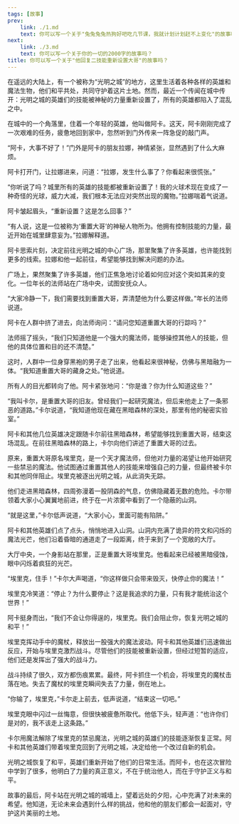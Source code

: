 ```yaml
---
tags: [故事]
prev: 
    link: ./1.md
    text: 你可以写一个关于"兔兔兔兔热狗好吧吃几节课，我就计划计划赶不上变化"的故事吗？
next: 
    link: ./3.md
    text: 你可以写一个关于你的一切的2000字的故事吗？
title: 你可以写一个关于"他回复二技能重新设置大哥"的故事吗？
---
```




在遥远的大陆上，有一个被称为“光明之城”的地方，这里生活着各种各样的英雄和魔法生物，他们和平共处，共同守护着这片土地。然而，最近一个传闻在城中传开：光明之城的英雄们的技能被神秘的力量重新设置了，所有的英雄都陷入了混乱之中。

在城中的一个角落里，住着一个年轻的英雄，他叫做阿卡。这天，阿卡刚刚完成了一次艰难的任务，疲惫地回到家中，忽然听到门外传来一阵急促的敲门声。

“阿卡，大事不好了！”门外是阿卡的朋友拉娜，神情紧张，显然遇到了什么大麻烦。

阿卡打开门，让拉娜进来，问道：“拉娜，发生什么事了？你看起来很慌张。”

“你听说了吗？城里所有的英雄的技能都被重新设置了！我的火球术现在变成了一种奇怪的光球，威力大减，我们根本无法应对突然出现的魔物。”拉娜喘着气说道。

阿卡皱起眉头，“重新设置？这是怎么回事？”

“有人说，这是一位被称为‘重置大哥’的神秘人物所为。他拥有控制技能的力量，最近开始在城里肆意妄为。”拉娜解释道。

阿卡思索片刻，决定前往光明之城的中心广场，那里聚集了许多英雄，也许能找到更多的线索。拉娜和他一起前往，希望能够找到解决问题的办法。

广场上，果然聚集了许多英雄，他们正焦急地讨论着如何应对这个突如其来的变化。一位年长的法师站在广场中央，试图安抚众人。

“大家冷静一下，我们需要找到重置大哥，弄清楚他为什么要这样做。”年长的法师说道。

阿卡在人群中挤了进去，向法师询问：“请问您知道重置大哥的行踪吗？”

法师摇了摇头，“我们只知道他是一个强大的魔法师，能够操控其他人的技能，但他的具体位置和目的还不清楚。”

这时，人群中一位身穿黑袍的男子走了出来，他看起来很神秘，仿佛与黑暗融为一体。“我知道重置大哥的藏身之处。”他说道。

所有人的目光都转向了他。阿卡紧张地问：“你是谁？你为什么知道这些？”

“我叫卡尔，是重置大哥的旧友。曾经我们一起研究魔法，但后来他走上了一条邪恶的道路。”卡尔说道，“我知道他现在藏在黑暗森林的深处，那里有他的秘密实验室。”

阿卡和其他几位英雄决定跟随卡尔前往黑暗森林，希望能够找到重置大哥，结束这场混乱。在前往黑暗森林的路上，卡尔向他们讲述了重置大哥的过去。

原来，重置大哥原名埃里克，是一个天才魔法师，但他对力量的渴望让他开始研究一些禁忌的魔法。他试图通过重置其他人的技能来增强自己的力量，但最终被卡尔和其他同伴阻止。埃里克被逐出光明之城，从此消失无踪。

他们走进黑暗森林，四周弥漫着一股阴森的气息，仿佛隐藏着无数的危险。卡尔带领着大家小心翼翼地前进，终于在一片浓雾中看到了一个隐蔽的山洞。

“就是这里，”卡尔低声说道，“大家小心，里面可能有陷阱。”

阿卡和其他英雄们点了点头，悄悄地进入山洞。山洞内充满了诡异的符文和闪烁的魔法光芒，他们沿着昏暗的通道走了一段距离，终于来到了一个宽敞的大厅。

大厅中央，一个身影站在那里，正是重置大哥埃里克。他看起来已经被黑暗侵蚀，眼中闪烁着疯狂的光芒。

“埃里克，住手！”卡尔大声喝道，“你这样做只会带来毁灭，快停止你的魔法！”

埃里克冷笑道：“停止？为什么要停止？这是我追求的力量，只有我才能统治这个世界！”

阿卡挺身而出，“我们不会让你得逞的，埃里克。我们会阻止你，恢复光明之城的和平！”

埃里克挥动手中的魔杖，释放出一股强大的魔法波动。阿卡和其他英雄们迅速做出反应，开始与埃里克激烈战斗。尽管他们的技能被重新设置，但经过短暂的适应，他们还是发挥出了强大的战斗力。

战斗持续了很久，双方都伤痕累累。最终，阿卡抓住一个机会，将埃里克的魔杖击落在地。失去了魔杖的埃里克瞬间失去了力量，倒在地上。

“你输了，埃里克，”卡尔走上前去，低声说道，“结束这一切吧。”

埃里克眼中闪过一丝悔意，但很快被疲惫所取代。他低下头，轻声道：“也许你们是对的，我不该走上这条路。”

卡尔用魔法解除了埃里克的禁忌魔法，光明之城的英雄们的技能逐渐恢复正常。阿卡和其他英雄们带着埃里克回到了光明之城，决定给他一个改过自新的机会。

光明之城恢复了和平，英雄们重新开始了他们的日常生活。而阿卡，也在这次冒险中学到了很多，他明白了力量的真正意义，不在于统治他人，而在于守护正义与和平。

故事的最后，阿卡站在光明之城的城墙上，望着远处的夕阳，心中充满了对未来的希望。他知道，无论未来会遇到什么样的挑战，他和他的朋友们都会一起面对，守护这片美丽的土地。
